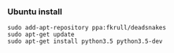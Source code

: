 ### Ubuntu install
    sudo add-apt-repository ppa:fkrull/deadsnakes
    sudo apt-get update
    sudo apt-get install python3.5 python3.5-dev
